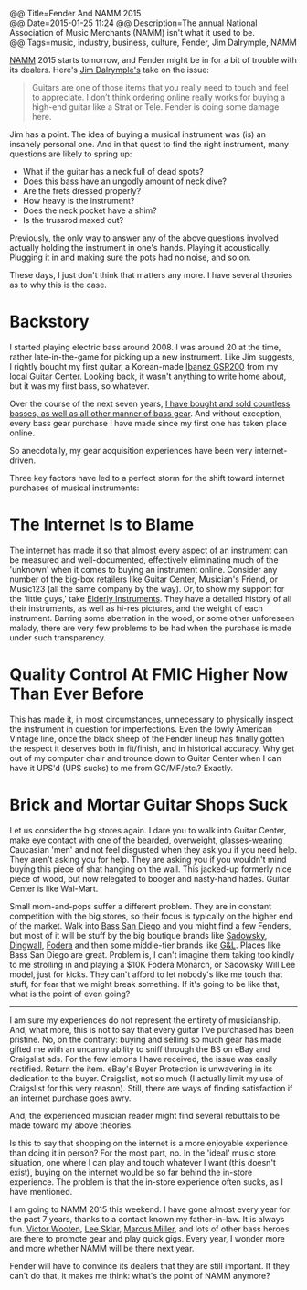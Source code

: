 @@ Title=Fender And NAMM 2015  
@@ Date=2015-01-25 11:24 
@@ Description=The annual National Association of Music Merchants (NAMM) isn't what it used to be.  
@@ Tags=music, industry, business, culture, Fender, Jim Dalrymple, NAMM    

[NAMM][namm] 2015 starts tomorrow, and Fender might be in for a bit of trouble with its dealers. Here's [Jim Dalrymple's][loopinsight] take on the issue:
> Guitars are one of those items that you really need to touch and feel to appreciate. I don’t think ordering online really works for buying a high-end guitar like a Strat or Tele. Fender is doing some damage here.

Jim has a point. The idea of buying a musical instrument was (is) an insanely personal one. And in that quest to find the right instrument, many questions are likely to spring up:

* What if the guitar has a neck full of dead spots?
* Does this bass have an ungodly amount of neck dive?
* Are the frets dressed properly?
* How heavy is the instrument?
* Does the neck pocket have a shim?
* Is the trussrod maxed out?

Previously, the only way to answer any of the above questions involved actually holding the instrument in one's hands. Playing it acoustically. Plugging it in and making sure the pots had no noise, and so on.

These days, I just don't think that matters any more. I have several theories as to why this is the case.

# Backstory

I started playing electric bass around 2008. I was around 20 at the time, rather late-in-the-game for picking up a new instrument. Like Jim suggests, I rightly bought my first guitar, a Korean-made [Ibanez GSR200][guitarcenter] from my local Guitar Center. Looking back, it wasn't anything to write home about, but it was my first bass, so whatever. 

Over the course of the next seven years, [I have bought and sold countless basses, as well as all other manner of bass gear][talkbass]. And without exception, every bass gear purchase I have made since my first one has taken place online.

So anecdotally, my gear acquisition experiences have been very internet-driven. 

Three key factors have led to a perfect storm for the shift toward internet purchases of musical instruments:

# The Internet Is to Blame

The internet has made it so that almost every aspect of an instrument can be measured and well-documented, effectively eliminating much of the 'unknown' when it comes to buying an instrument online. Consider any number of the big-box retailers like Guitar Center, Musician's Friend, or Music123 (all the same company by the way). Or, to show my support for the 'little guys,' take [Elderly Instruments][elderly]. They have a detailed history of all their instruments, as well as hi-res pictures, and the weight of each instrument. Barring some aberration in the wood, or some other unforeseen malady, there are very few problems to be had when the purchase is made under such transparency. 

# Quality Control At FMIC Higher Now Than Ever Before

This has made it, in most circumstances, unnecessary to physically inspect the instrument in question for imperfections. Even the lowly American Vintage line, once the black sheep of the Fender lineup has finally gotten the respect it deserves both in fit/finish, and in historical accuracy. Why get out of my computer chair and trounce down to Guitar Center when I can have it UPS'd (UPS sucks) to me from GC/MF/etc.? Exactly. 

# Brick and Mortar Guitar Shops Suck

Let us consider the big stores again. I dare you to walk into Guitar Center, make eye contact with one of the bearded, overweight, glasses-wearing Caucasian 'men' and not feel disgusted when they ask you if you need help. They aren't asking you for help. They are asking you if you wouldn't mind buying this piece of shat hanging on the wall. This jacked-up formerly nice piece of wood, but now relegated to booger and nasty-hand hades. Guitar Center is like Wal-Mart. 

Small mom-and-pops suffer a different problem. They are in constant competition with the big stores, so their focus is typically on the higher end of the market. Walk into [Bass San Diego][basssandiego] and you might find a few Fenders, but most of it will be stuff by the big boutique brands like [Sadowsky][sadowsky], [Dingwall][dingwallguitars], [Fodera][fodera] and then some middle-tier brands like [G&L][glguitars]. Places like Bass San Diego are great. Problem is, I can't imagine them taking too kindly to me strolling in and playing a $10K Fodera Monarch, or Sadowsky Will Lee model, just for kicks. They can't afford to let nobody's like me touch that stuff, for fear that we might break something. If it's going to be like that, what is the point of even going?

<hr class="small" />

I am sure my experiences do not represent the entirety of musicianship. And, what more, this is not to say that every guitar I've purchased has been pristine. No, on the contrary: buying and selling so much gear has made gifted me with an uncanny ability to sniff through the BS on eBay and Craigslist ads. For the few lemons I have received, the issue was easily rectified. Return the item. eBay's Buyer Protection is unwavering in its dedication to the buyer. Craigslist, not so much (I actually limit my use of Craigslist for this very reason). Still, there are ways of finding satisfaction if an internet purchase goes awry. 

And, the experienced musician reader might find several rebuttals to be made toward my above theories. 

Is this to say that shopping on the internet is a more enjoyable experience than doing it in person? For the most part, no. In the 'ideal' music store situation, one where I can play and touch whatever I want (this doesn't exist), buying on the internet would be so far behind the in-store experience. The problem is that the in-store experience often sucks, as I have mentioned.

I am going to NAMM 2015 this weekend. I have gone almost every year for the past 7 years, thanks to a contact known my father-in-law. It is always fun. [Victor Wooten][victorwooten], [Lee Sklar][wikipedia], [Marcus Miller][marcusmiller], and lots of other bass heroes are there to promote gear and play quick gigs. Every year, I wonder more and more whether NAMM will be there next year. 

Fender will have to convince its dealers that they are still important. If they can't do that, it makes me think: what's the point of NAMM anymore?

[basssandiego]: http://basssandiego.com
[dingwallguitars]: http://www.dingwallguitars.com/
[elderly]: http://elderly.com
[fodera]: http://www.fodera.com/
[glguitars]: http://www.glguitars.com/
[guitarcenter]: http://www.guitarcenter.com/Ibanez-GSR200-4-String-Bass-100463976-i1150632.gc
[loopinsight]: http://www.loopinsight.com/2015/01/20/fender-guitars-in-for-a-tough-week-at-namm/
[marcusmiller]: http://www.marcusmiller.com/
[namm]: http://www.namm.org
[sadowsky]: http://www.sadowsky.com
[talkbass]: http://www.talkbass.com/members/ac3320.118334/
[victorwooten]: http://www.victorwooten.com/
[wikipedia]: https://en.wikipedia.org/wiki/Leland_Sklar